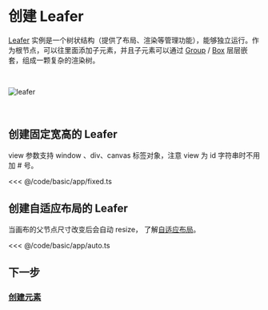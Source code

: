 # 创建 Leafer

[Leafer](/reference/display/Leafer.md) 实例是一个树状结构（提供了布局、渲染等管理功能），能够独立运行。作为根节点，可以往里面添加子元素，并且子元素可以通过 [Group](/reference/display/Group.md) / [Box](/reference/display/Box.md) 层层嵌套，组成一颗复杂的渲染树。

<br/>

![leafer](/svg/leafer.svg)

<br/>

## 创建固定宽高的 Leafer

view 参数支持 window 、div、canvas 标签对象，注意 view 为 id 字符串时不用加 # 号。

<<< @/code/basic/app/fixed.ts

## 创建自适应布局的 Leafer

当画布的父节点尺寸改变后会自动 resize， 了解[自适应布局](/reference/config/app/canvas.md#自适应布局)。

<<< @/code/basic/app/auto.ts

## 下一步

### [创建元素](/guide/basic/display)
